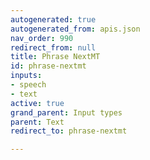 ```yaml
---
autogenerated: true
autogenerated_from: apis.json
nav_order: 990
redirect_from: null
title: Phrase NextMT
id: phrase-nextmt
inputs:
- speech
- text
active: true
grand_parent: Input types
parent: Text
redirect_to: phrase-nextmt

---
```


